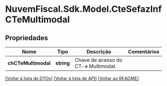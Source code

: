 # NuvemFiscal.Sdk.Model.CteSefazInfCTeMultimodal

## Propriedades

Nome | Tipo | Descrição | Comentários
------------ | ------------- | ------------- | -------------
**chCTeMultimodal** | **string** | Chave de acesso do CT-e Multimodal. | 

[[Voltar à lista de DTOs]](../README.md#documentation-for-models) [[Voltar à lista de API]](../README.md#documentation-for-api-endpoints) [[Voltar ao README]](../README.md)

